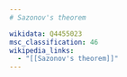 ```yaml
---
# Sazonov's theorem

wikidata: Q4455023
msc_classification: 46
wikipedia_links:
  - "[[Sazonov's theorem]]"
---
```

